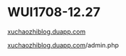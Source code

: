 # WUI1708-12.27



[xuchaozhiblog.duapp.com](http://xuchaozhiblog.duapp.com/)

[xuchaozhiblog.duapp.com](http://xuchaozhiblog.duapp.com/admin.php)/admin.php



